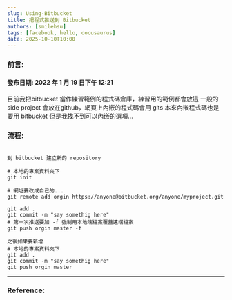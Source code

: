 ```yaml
---
slug: Using-Bitbucket
title: 把程式推送到 Bitbucket
authors: [smilehsu]
tags: [facebook, hello, docusaurus]
date: 2025-10-10T10:00
---
```


### 前言:
#### 發布日期: 2022 年 1 月 19 日下午 12:21
目前我把bitbucket 當作練習範例的程式碼倉庫，練習用的範例都會放這 一般的side project 會放在github，網頁上內嵌的程式碼會用 gits 本來內嵌程式碼也是要用 bitbucket 但是我找不到可以內嵌的選項...

<!-- truncate -->

### 流程:

```shell

到 bitbucket 建立新的 repository

# 本地的專案資料夾下
git init

# 網址要改成自己的...
git remote add orgin https://anyone@bitbucket.org/anyone/myproject.git

git add .
git commit -m "say somethig here"
# 第一次推送要加 -f 強制用本地端檔案覆蓋遠端檔案
git push orgin master -f

之後如果要新增
# 本地的專案資料夾下
git add .
git commit -m "say somethig here"
git push orgin master

```

---

### Reference: